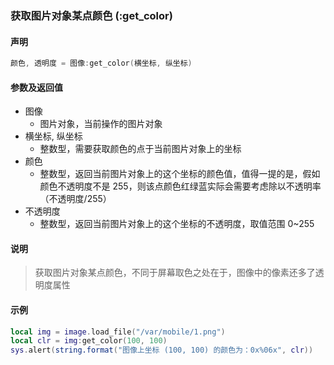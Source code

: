 ### 获取图片对象某点颜色 \(**:get\_color**\)


#### 声明
```lua
颜色, 透明度 = 图像:get_color(横坐标, 纵坐标)
```

#### 参数及返回值
- 图像
    - 图片对象，当前操作的图片对象
- 横坐标, 纵坐标
    - 整数型，需要获取颜色的点于当前图片对象上的坐标
- 颜色
    - 整数型，返回当前图片对象上的这个坐标的颜色值，值得一提的是，假如颜色不透明度不是 255，则该点颜色红绿蓝实际会需要考虑除以不透明率（不透明度/255）
- 不透明度
    - 整数型，返回当前图片对象上的这个坐标的不透明度，取值范围 0~255


#### 说明
> 获取图片对象某点颜色，不同于屏幕取色之处在于，图像中的像素还多了透明度属性  


#### 示例  
```lua
local img = image.load_file("/var/mobile/1.png")
local clr = img:get_color(100, 100)
sys.alert(string.format("图像上坐标 (100, 100) 的颜色为：0x%06x", clr))
```

